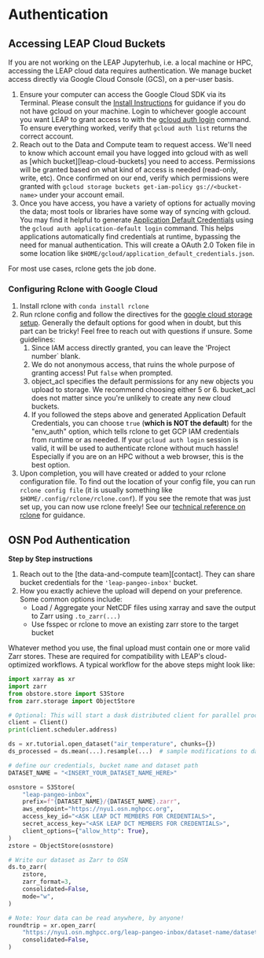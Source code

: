 # Authentication

## Accessing LEAP Cloud Buckets

If you are not working on the LEAP Jupyterhub, i.e. a local machine or HPC, accessing the LEAP cloud data requires authentication. We manage bucket access directly via Google Cloud Console (GCS), on a per-user basis.

1. Ensure your computer can access the Google Cloud SDK via its Terminal. Please consult the [Install Instructions](https://cloud.google.com/sdk/docs/install) for guidance if you do not have gcloud on your machine. Login to whichever google account you want LEAP to grant access to with the [gcloud auth login](https://cloud.google.com/sdk/gcloud/reference/auth/login) command. To ensure everything worked, verify that `gcloud auth list` returns the correct account.
1. Reach out to the Data and Compute team to request access. We'll need to know which account email you have logged into gcloud with as well as [which bucket][leap-cloud-buckets] you need to access. Permissions will be granted based on what kind of access is needed (read-only, write, etc). Once confirmed on our end, verify which permissions were granted with `gcloud storage buckets get-iam-policy gs://<bucket-name>` under your account email.
1. Once you have access, you have a variety of options for actually moving the data; most tools or libraries have some way of syncing with gcloud. You may find it helpful to generate [Application Default Credentials](https://cloud.google.com/docs/authentication/application-default-credentials) using the `gcloud auth application-default login` command. This helps applications automatically find credentials at runtime, bypassing the need for manual authentication. This will create a OAuth 2.0 Token file in some location like `$HOME/gcloud/application_default_credentials.json`.

For most use cases, rclone gets the job done.

### Configuring Rclone with Google Cloud

1. Install rclone with `conda install rclone`
1. Run rclone config and follow the directives for the [google cloud storage setup](https://rclone.org/googlecloudstorage/). Generally the default options for good when in doubt, but this part can be tricky! Feel free to reach out with questions if unsure. Some guidelines:
    1. Since IAM access directly granted, you can leave the 'Project number\` blank.
    1. We do not anonymous access, that ruins the whole purpose of granting access! Put `false` when prompted.
    1. object_acl specifies the default permissions for any new objects you upload to storage. We recommend choosing either 5 or 6. bucket_acl does not matter since you're unlikely to create any new cloud buckets.
    1. If you followed the steps above and generated Application Default Credentials, you can choose `true` (**which is NOT the default**) for the "env_auth" option, which tells rclone to get GCP IAM credentials from runtime or as needed. If your `gcloud auth login` session is valid, it will be used to authenticate rclone without much hassle! Especially if you are on an HPC without a web browser, this is the best option.
1. Upon completion, you will have created or added to your rclone configuration file. To find out the location of your config file, you can run `rclone config file` (it is usually something like `$HOME/.config/rclone/rclone.conf`). If you see the remote that was just set up, you can now use rclone freely! See our [technical reference on rclone](./data_transfer.md) for guidance.

## OSN Pod Authentication

**Step by Step instructions**

1. Reach out to the [the data-and-compute team][contact]. They can share bucket credentials for the `'leap-pangeo-inbox'` bucket.
1. How you exactly achieve the upload will depend on your preference. Some common options include:
    - Load / Aggregate your NetCDF files using xarray and save the output to Zarr using `.to_zarr(...)`
    - Use fsspec or rclone to move an existing zarr store to the target bucket

Whatever method you use, the final upload must contain one or more valid Zarr stores. These are required for compatibility with LEAP's cloud-optimized workflows.
A typical workflow for the above steps might look like:

```python
import xarray as xr
import zarr
from obstore.store import S3Store
from zarr.storage import ObjectStore

# Optional: This will start a dask distributed client for parallel processing.
client = Client()
print(client.scheduler.address)

ds = xr.tutorial.open_dataset("air_temperature", chunks={})
ds_processed = ds.mean(...).resample(...)  # sample modifications to data

# define our credentials, bucket name and dataset path
DATASET_NAME = "<INSERT_YOUR_DATASET_NAME_HERE>"

osnstore = S3Store(
    "leap-pangeo-inbox",
    prefix=f"{DATASET_NAME}/{DATASET_NAME}.zarr",
    aws_endpoint="https://nyu1.osn.mghpcc.org",
    access_key_id="<ASK LEAP DCT MEMBERS FOR CREDENTIALS>",
    secret_access_key="<ASK LEAP DCT MEMBERS FOR CREDENTIALS>",
    client_options={"allow_http": True},
)
zstore = ObjectStore(osnstore)

# Write our dataset as Zarr to OSN
ds.to_zarr(
    zstore,
    zarr_format=3,
    consolidated=False,
    mode="w",
)

# Note: Your data can be read anywhere, by anyone!
roundtrip = xr.open_zarr(
    "https://nyu1.osn.mghpcc.org/leap-pangeo-inbox/dataset-name/dataset-name.zarr",
    consolidated=False,
)
```
